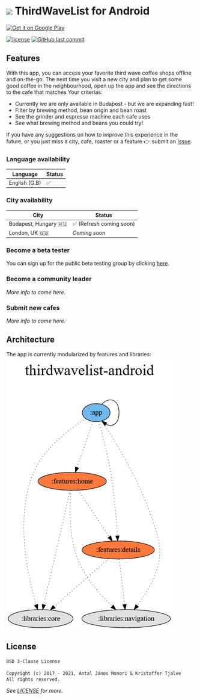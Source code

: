 # <img width='75px' src='app/src/main/ic_launcher-web.png' /> ThirdWaveList for Android 

<a href='https://play.google.com/store/apps/details?id=com.thirdwavelist.coficiando&pcampaignid=MKT-Other-global-all-co-prtnr-py-PartBadge-Mar2515-1'><img alt='Get it on Google Play' width='150px' src='https://play.google.com/intl/en_us/badges/images/generic/en_badge_web_generic.png'/></a>

[![license](https://img.shields.io/github/license/thirdwavelist/android.svg?style=flat-square)](/LICENSE) [![GitHub last commit](https://img.shields.io/github/last-commit/thirdwavelist/android.svg?style=flat-square)]()

## Features

With this app, you can access your favorite third wave coffee shops offline and on-the-go. The next time you visit a new city and plan to get some good coffee in the neighbourhood, open up the app and see the directions to the cafe that matches Your criterias:

- Currently we are only available in Budapest - but we are expanding fast!
- Filter by brewing method, bean origin and bean roast
- See the grinder and espresso machine each cafe uses
- See what brewing method and beans you could try!

If you have any suggestions on how to improve this experience in the future, or you just miss a city, cafe, roaster or a feature 👉 submit an [Issue](https://github.com/thirdwavelist/android/issues). 

### Language availability

| Language | Status |
------- | -----
| English (G.B) | ✅ |

### City availability

| City | Status |
------- | -----
| Budapest, Hungary 🇭🇺 | ✅ (Refresh coming soon) |
| London, UK 🇬🇧 | _Coming soon_ |

### Become a beta tester
 
You can sign up for the public beta testing group by clicking [here](play.google.com/apps/testing/com.thirdwavelist.coficiando).

### Become a community leader

_More info to come here._

### Submit new cafes

_More info to come here._

## Architecture

The app is currently modularized by features and libraries: 
<img src='app/dependency-graph.png' />

## License

```Text
BSD 3-Clause License

Copyright (c) 2017 - 2021, Antal János Monori & Kristoffer Tjalve
All rights reserved.
```

_See [LICENSE](/LICENSE) for more._
